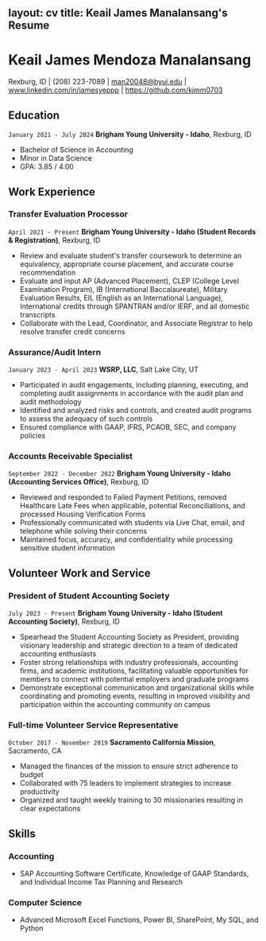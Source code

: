 layout: cv
title: Keail James Manalansang's Resume
---
# Keail James Mendoza Manalansang
Rexburg, ID | (208) 223-7089 | man20048@byui.edu | www.linkedin.com/in/jamesyeppp | https://github.com/kjmm0703


## Education

`January 2021 - July 2024`
__Brigham Young University - Idaho__, Rexburg, ID

- Bachelor of Science in Accounting
- Minor in Data Science
- GPA: 3.85 / 4.00



## Work Experience

### Transfer Evaluation Processor

`April 2021 - Present`
__Brigham Young University - Idaho (Student Records & Registration)__, Rexburg, ID

- Review and evaluate student's transfer coursework to determine an equivalency, appropriate course placement, and accurate course recommendation
- Evaluate and input AP (Advanced Placement), CLEP (College Level Examination Program), IB (International Baccalaureate), Military Evaluation Results, EIL (English as an International Language), International credits through SPANTRAN and/or IERF, and all domestic transcripts
- Collaborate with the Lead, Coordinator, and Associate Registrar to help resolve transfer credit concerns


### Assurance/Audit Intern

`January 2023 - April 2023`
__WSRP, LLC__, Salt Lake City, UT

- Participated in audit engagements, including planning, executing, and completing audit assignments in accordance with the audit plan and audit methodology
- Identified and analyzed risks and controls, and created audit programs to assess the adequacy of such controls
- Ensured compliance with GAAP, IFRS, PCAOB, SEC, and company policies


### Accounts Receivable Specialist

`September 2022 - December 2022`
__Brigham Young University - Idaho (Accounting Services Office)__, Rexburg, ID

- Reviewed and responded to Failed Payment Petitions, removed Healthcare Late Fees when applicable, potential Reconciliations, and processed Housing Verification Forms
- Professionally communicated with students via Live Chat, email, and telephone while solving their concerns
- Maintained focus, accuracy, and confidentiality while processing sensitive student information



## Volunteer Work and Service

### President of Student Accounting Society

`July 2023 - Present`
__Brigham Young University - Idaho (Student Accounting Society)__, Rexburg, ID

- Spearhead the Student Accounting Society as President, providing visionary leadership and strategic direction to a team of dedicated accounting enthusiasts
- Foster strong relationships with industry professionals, accounting firms, and academic institutions, facilitating valuable opportunities for members to connect with potential employers and graduate programs
- Demonstrate exceptional communication and organizational skills while coordinating and promoting events, resulting in improved visibility and participation within the accounting community on campus


### Full-time Volunteer Service Representative

`October 2017 - November 2019`
__Sacramento California Mission__, Sacramento, CA

- Managed the finances of the mission to ensure strict adherence to budget
- Collaborated with 75 leaders to implement strategies to increase productivity
- Organized and taught weekly training to 30 missionaries resulting in clear expectations



## Skills

### Accounting

- SAP Accounting Software Certificate, Knowledge of GAAP Standards, and Individual Income Tax Planning and Research


### Computer Science

- Advanced Microsoft Excel Functions, Power BI, SharePoint, My SQL, and Python


<!-- ### Footer

Last updated: May 2013 -->


